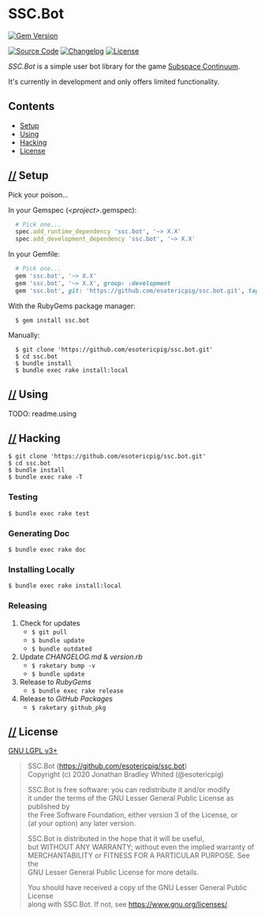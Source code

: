 # SSC.Bot

[![Gem Version](https://badge.fury.io/rb/ssc.bot.svg)](https://badge.fury.io/rb/ssc.bot)

[![Source Code](https://img.shields.io/badge/source-github-%23211F1F.svg)](https://github.com/esotericpig/ssc.bot)
[![Changelog](https://img.shields.io/badge/changelog-md-%23A0522D.svg)](CHANGELOG.md)
[![License](https://img.shields.io/github/license/esotericpig/ssc.bot.svg)](LICENSE.txt)

*SSC.Bot* is a simple user bot library for the game [Subspace Continuum](https://store.steampowered.com/app/352700/Subspace_Continuum/).

It's currently in development and only offers limited functionality.

## Contents

- [Setup](#-setup)
- [Using](#-using)
- [Hacking](#-hacking)
- [License](#-license)

## [//](#contents) Setup

Pick your poison...

In your Gemspec (*&lt;project&gt;*.gemspec):

```Ruby
  # Pick one...
  spec.add_runtime_dependency 'ssc.bot', '~> X.X'
  spec.add_development_dependency 'ssc.bot', '~> X.X'
```

In your Gemfile:

```Ruby
  # Pick one...
  gem 'ssc.bot', '~> X.X'
  gem 'ssc.bot', '~> X.X', group: :development
  gem 'ssc.bot', git: 'https://github.com/esotericpig/ssc.bot.git', tag: 'vX.X.X'
```

With the RubyGems package manager:

```
  $ gem install ssc.bot
```

Manually:

```
  $ git clone 'https://github.com/esotericpig/ssc.bot.git'
  $ cd ssc.bot
  $ bundle install
  $ bundle exec rake install:local
```

## [//](#contents) Using

TODO: readme.using

## [//](#contents) Hacking

```
$ git clone 'https://github.com/esotericpig/ssc.bot.git'
$ cd ssc.bot
$ bundle install
$ bundle exec rake -T
```

### Testing

```
$ bundle exec rake test
```

### Generating Doc

```
$ bundle exec rake doc
```

### Installing Locally

```
$ bundle exec rake install:local
```

### Releasing

1. Check for updates
    - `$ git pull`
    - `$ bundle update`
    - `$ bundle outdated`
2. Update *CHANGELOG.md* & *version.rb*
    - `$ raketary bump -v`
    - `$ bundle update`
3. Release to *RubyGems*
    - `$ bundle exec rake release`
4. Release to *GitHub Packages*
    - `$ raketary github_pkg`

## [//](#contents) License

[GNU LGPL v3+](LICENSE.txt)

> SSC.Bot (<https://github.com/esotericpig/ssc.bot>)  
> Copyright (c) 2020 Jonathan Bradley Whited (@esotericpig)  
> 
> SSC.Bot is free software: you can redistribute it and/or modify  
> it under the terms of the GNU Lesser General Public License as published by  
> the Free Software Foundation, either version 3 of the License, or  
> (at your option) any later version.  
> 
> SSC.Bot is distributed in the hope that it will be useful,  
> but WITHOUT ANY WARRANTY; without even the implied warranty of  
> MERCHANTABILITY or FITNESS FOR A PARTICULAR PURPOSE.  See the  
> GNU Lesser General Public License for more details.  
> 
> You should have received a copy of the GNU Lesser General Public License  
> along with SSC.Bot.  If not, see <https://www.gnu.org/licenses/>.  
